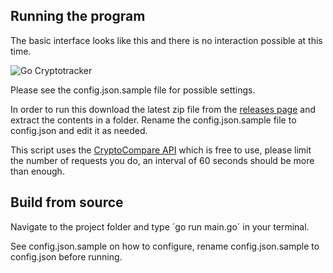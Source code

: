 ## Running the program

The basic interface looks like this and there is no interaction possible at this time.

![Go Cryptotracker](https://i.gyazo.com/ff5f2a54d83063038613c70edef340e8.gif)

Please see the config.json.sample file for possible settings.

In order to run this download the latest zip file from the [releases page](https://github.com/markustenghamn/golang-cryptotracker/releases) and extract the contents in a folder. Rename the config.json.sample file to config.json and edit it as needed.

This script uses the [CryptoCompare API](https://www.cryptocompare.com/api/) which is free to use, please limit the number of requests you do, an interval of 60 seconds should be more than enough.

## Build from source

Navigate to the project folder and type ´go run main.go´ in your terminal.

See config.json.sample on how to configure, rename config.json.sample to config.json before running.
